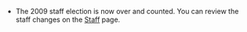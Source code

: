   * The 2009 staff election is now over and counted. You can review the staff
changes on the [Staff](Staff) page.
